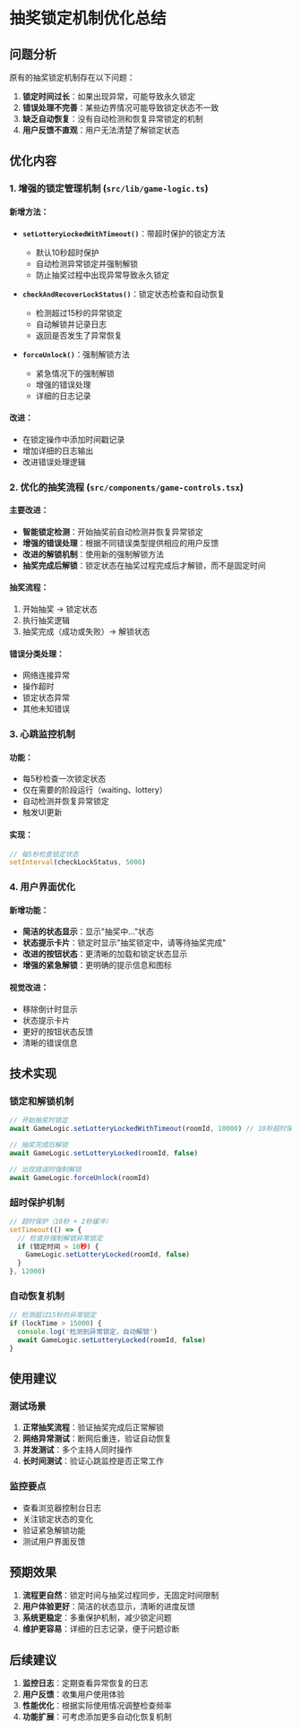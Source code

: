 # 抽奖锁定机制优化总结

## 问题分析

原有的抽奖锁定机制存在以下问题：
1. **锁定时间过长**：如果出现异常，可能导致永久锁定
2. **错误处理不完善**：某些边界情况可能导致锁定状态不一致
3. **缺乏自动恢复**：没有自动检测和恢复异常锁定的机制
4. **用户反馈不直观**：用户无法清楚了解锁定状态

## 优化内容

### 1. 增强的锁定管理机制 (`src/lib/game-logic.ts`)

#### 新增方法：
- **`setLotteryLockedWithTimeout()`**：带超时保护的锁定方法
  - 默认10秒超时保护
  - 自动检测异常锁定并强制解锁
  - 防止抽奖过程中出现异常导致永久锁定

- **`checkAndRecoverLockStatus()`**：锁定状态检查和自动恢复
  - 检测超过15秒的异常锁定
  - 自动解锁并记录日志
  - 返回是否发生了异常恢复

- **`forceUnlock()`**：强制解锁方法
  - 紧急情况下的强制解锁
  - 增强的错误处理
  - 详细的日志记录

#### 改进：
- 在锁定操作中添加时间戳记录
- 增加详细的日志输出
- 改进错误处理逻辑

### 2. 优化的抽奖流程 (`src/components/game-controls.tsx`)

#### 主要改进：
- **智能锁定检测**：开始抽奖前自动检测并恢复异常锁定
- **增强的错误处理**：根据不同错误类型提供相应的用户反馈
- **改进的解锁机制**：使用新的强制解锁方法
- **抽奖完成后解锁**：锁定状态在抽奖过程完成后才解锁，而不是固定时间

#### 抽奖流程：
1. 开始抽奖 → 锁定状态
2. 执行抽奖逻辑
3. 抽奖完成（成功或失败）→ 解锁状态

#### 错误分类处理：
- 网络连接异常
- 操作超时
- 锁定状态异常
- 其他未知错误

### 3. 心跳监控机制

#### 功能：
- 每5秒检查一次锁定状态
- 仅在需要的阶段运行（waiting、lottery）
- 自动检测并恢复异常锁定
- 触发UI更新

#### 实现：
```javascript
// 每5秒检查锁定状态
setInterval(checkLockStatus, 5000)
```

### 4. 用户界面优化

#### 新增功能：
- **简洁的状态显示**：显示"抽奖中..."状态
- **状态提示卡片**：锁定时显示"抽奖锁定中，请等待抽奖完成"
- **改进的按钮状态**：更清晰的加载和锁定状态显示
- **增强的紧急解锁**：更明确的提示信息和图标

#### 视觉改进：
- 移除倒计时显示
- 状态提示卡片
- 更好的按钮状态反馈
- 清晰的错误信息

## 技术实现

### 锁定和解锁机制
```javascript
// 开始抽奖时锁定
await GameLogic.setLotteryLockedWithTimeout(roomId, 10000) // 10秒超时保护

// 抽奖完成后解锁
await GameLogic.setLotteryLocked(roomId, false)

// 出现错误时强制解锁
await GameLogic.forceUnlock(roomId)
```

### 超时保护机制
```javascript
// 超时保护（10秒 + 2秒缓冲）
setTimeout(() => {
  // 检查并强制解锁异常锁定
  if (锁定时间 > 10秒) {
    GameLogic.setLotteryLocked(roomId, false)
  }
}, 12000)
```

### 自动恢复机制
```javascript
// 检测超过15秒的异常锁定
if (lockTime > 15000) {
  console.log('检测到异常锁定，自动解锁')
  await GameLogic.setLotteryLocked(roomId, false)
}
```

## 使用建议

### 测试场景
1. **正常抽奖流程**：验证抽奖完成后正常解锁
2. **网络异常测试**：断网后重连，验证自动恢复
3. **并发测试**：多个主持人同时操作
4. **长时间测试**：验证心跳监控是否正常工作

### 监控要点
- 查看浏览器控制台日志
- 关注锁定状态的变化
- 验证紧急解锁功能
- 测试用户界面反馈

## 预期效果

1. **流程更自然**：锁定时间与抽奖过程同步，无固定时间限制
2. **用户体验更好**：简洁的状态显示，清晰的进度反馈
3. **系统更稳定**：多重保护机制，减少锁定问题
4. **维护更容易**：详细的日志记录，便于问题诊断

## 后续建议

1. **监控日志**：定期查看异常恢复的日志
2. **用户反馈**：收集用户使用体验
3. **性能优化**：根据实际使用情况调整检查频率
4. **功能扩展**：可考虑添加更多自动化恢复机制 